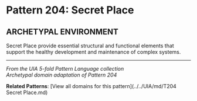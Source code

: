 # Pattern 204: Secret Place

## ARCHETYPAL ENVIRONMENT

Secret Place provide essential structural and functional elements that support the healthy development and maintenance of complex systems.

---

*From the UIA 5-fold Pattern Language collection*  
*Archetypal domain adaptation of Pattern 204*

**Related Patterns**: [View all domains for this pattern](../../UIA/md/T204 Secret Place.md)